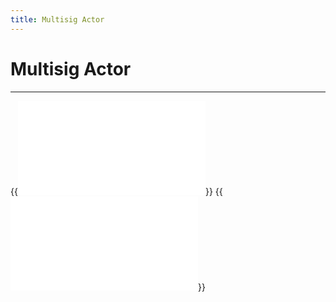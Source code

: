 ```yaml
---
title: Multisig Actor
---
```


# Multisig Actor
---

{{<embed src="/docs/actors/actors/builtin/multisig/multisig_actor.go" lang="go" >}}
{{<embed src="/docs/actors/actors/builtin/multisig/multisig_actor_state.go" lang="go" >}}
